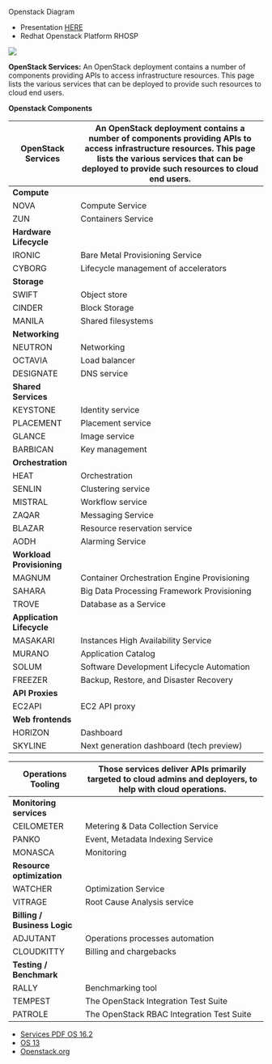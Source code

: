 Openstack Diagram
- Presentation [HERE](https://slideplayer.com/slide/16571787/)
- Redhat Openstack Platform RHOSP

![](https://docs.openstack.org/arch-design/_images/osog_0001.png)




**OpenStack Services:** 
An OpenStack deployment contains a number of components providing APIs to access infrastructure resources. This page lists the various services that can be deployed to provide such resources to cloud end users.

**Openstack Components**

|**OpenStack Services**| An OpenStack deployment contains a number of components providing APIs to access infrastructure resources. This page lists the various services that can be deployed to provide such resources to cloud end users.|
|---|---|
|**Compute**| |
|NOVA| Compute Service |
|ZUN|Containers Service|
|**Hardware Lifecycle**|
|IRONIC| Bare Metal Provisioning Service|
|CYBORG| Lifecycle management of accelerators|
|**Storage**|
|SWIFT|Object store|
|CINDER|Block Storage|
|MANILA|Shared filesystems|
|**Networking**|
|NEUTRON|Networking
|OCTAVIA|Load balancer
|DESIGNATE|DNS service
|**Shared Services**
|KEYSTONE|Identity service
|PLACEMENT|Placement service
|GLANCE|Image service
|BARBICAN|Key management
|**Orchestration**
|HEAT|Orchestration|Core|
|SENLIN|Clustering service
|MISTRAL|Workflow service
|ZAQAR|Messaging Service
|BLAZAR|Resource reservation service
|AODH|Alarming Service
|**Workload Provisioning**|
|MAGNUM|Container Orchestration Engine Provisioning
|SAHARA|Big Data Processing Framework Provisioning
|TROVE|Database as a Service|
|**Application Lifecycle**|
|MASAKARI|Instances High Availability Service
|MURANO|Application Catalog
|SOLUM|Software Development Lifecycle Automation
|FREEZER|Backup, Restore, and Disaster Recovery
|**API Proxies**|
|EC2API|EC2 API proxy|
|**Web frontends**|
|HORIZON|Dashboard|
|SKYLINE|Next generation dashboard (tech preview)|


|**Operations Tooling**|Those services deliver APIs primarily targeted to cloud admins and deployers, to help with cloud operations.|
|---|---|
|**Monitoring services**||
|CEILOMETER|Metering & Data Collection Service
|PANKO|Event, Metadata Indexing Service
|MONASCA|Monitoring
|**Resource optimization**|
|WATCHER|Optimization Service
|VITRAGE|Root Cause Analysis service
|**Billing / Business Logic**|
|ADJUTANT|Operations processes automation
|CLOUDKITTY|Billing and chargebacks
|**Testing / Benchmark**|
|RALLY|Benchmarking tool
|TEMPEST|The OpenStack Integration Test Suite
|PATROLE|The OpenStack RBAC Integration Test Suite

- [Services PDF OS 16.2](https://access.redhat.com/documentation/en-us/red_hat_openstack_platform/16.2/pdf/product_guide/red_hat_openstack_platform-16.2-product_guide-en-us.pdf)
- [OS 13](https://access.redhat.com/documentation/en-us/red_hat_openstack_platform/13/pdf/product_guide/red_hat_openstack_platform-13-product_guide-en-us.pdf)
- [Openstack.org](https://www.openstack.org/software/project-navigator/openstack-components#openstack-services)
